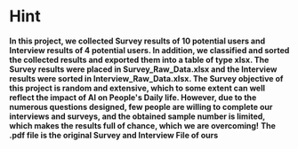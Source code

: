 # Hint

**In this project, we collected Survey results of 10 potential users and Interview results of 4 potential users. In addition, we classified and sorted the collected results and exported them into a table of type xlsx. The Survey results were placed in Survey_Raw_Data.xlsx and the Interview results were sorted in Interview_Raw_Data.xlsx. The Survey objective of this project is random and extensive, which to some extent can well reflect the impact of AI on People's Daily life. However, due to the numerous questions designed, few people are willing to complete our interviews and surveys, and the obtained sample number is limited, which makes the results full of chance, which we are overcoming!**
**The .pdf file is the original Survey and Interview File of ours**
